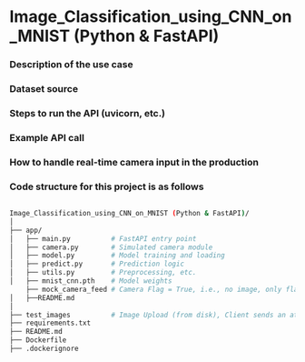 # Image_Classification_using_CNN_on_MNIST (Python & FastAPI)

### Description of the use case
### Dataset source
### Steps to run the API (uvicorn, etc.)
### Example API call
### How to handle real-time camera input in the production

### Code structure for this project is as follows
```bash

Image_Classification_using_CNN_on_MNIST (Python & FastAPI)/
│
├── app/
│   ├── main.py          # FastAPI entry point
│   ├── camera.py        # Simulated camera module
│   ├── model.py         # Model training and loading
│   ├── predict.py       # Prediction logic
│   ├── utils.py         # Preprocessing, etc.
│   ├── mnist_cnn.pth    # Model weights
    ├── mock_camera_feed # Camera Flag = True, i.e., no image, only flag
│   ├──README.md        
│
├── test_images          # Image Upload (from disk), Client sends an attached image file i.e., Camera Flag = False
├── requirements.txt
├── README.md
├── Dockerfile
├── .dockerignore

```
